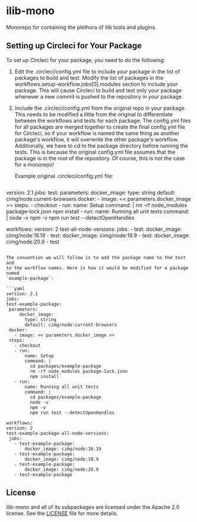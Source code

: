 # ilib-mono

Monorepo for containing the plethora of ilib tools and plugins.

## Setting up Circleci for Your Package

To set up Circleci for your package, you need to do the following:

1. Edit the .circleci/config.yml file to include your package in the
   list of packages to build and test. Modify the list of packages in
   the workflows.setup-workflow.jobs[0].modules section to include your
   package. This will cause Circleci to build and test only your package
   whenever a new commit is pushed to the repository in your package.

2. Include the .circleci/config.yml from the original repo in your
   package. This needs to be modified a little from the original to
   differentiate between the workflows and tests for each package. The
   config.yml files for all packages are merged together to create the
   final config.yml file for Circleci, so if your workflow is named the
   same thing as another package's workflow, it will overwrite the other
   package's workflow. Additionally, we have to cd to the package directory
   before running the tests. This is because the original config.yml file
   assumes that the package is in the root of the repository. Of course,
   this is not the case for a monorepo!

   Example original .circleci/config.yml file:

   ```yaml
version: 2.1
jobs:
  test:
    parameters:
        docker_image:
          type: string
          default: cimg/node:current-browsers
    docker:
      - image: << parameters.docker_image >>
    steps:
      - checkout
      - run:
          name: Setup
          command: |
            rm -rf node_modules package-lock.json
            npm install
      - run:
          name: Running all unit tests
          command: |
            node -v
            npm -v
            npm run test --detectOpenHandles

workflows:
  version: 2
  test-all-node-versions:
    jobs:
      - test:
          docker_image: cimg/node:16.19
      - test:
          docker_image: cimg/node:18.9
      - test:
          docker_image: cimg/node:20.9
      - test
   ```

   The convention we will follow is to add the package name to the test and
   to the workflow names. Here is how it would be modified for a package named
   `example-package`:

   ```yaml
version: 2.1
jobs:
  test-example-package:
    parameters:
        docker_image:
          type: string
          default: cimg/node:current-browsers
    docker:
      - image: << parameters.docker_image >>
    steps:
      - checkout
      - run:
          name: Setup
          command: |
            cd packages/example-package
            rm -rf node_modules package-lock.json
            npm install
      - run:
          name: Running all unit tests
          command: |
            cd packages/example-package
            node -v
            npm -v
            npm run test --detectOpenHandles

workflows:
  version: 2
  test-example-package-all-node-versions:
    jobs:
      - test-example-package:
          docker_image: cimg/node:16.19
      - test-example-package:
          docker_image: cimg/node:18.9
      - test-example-package:
          docker_image: cimg/node:20.9
      - test-example-package
   ```

## License

ilib-mono and all of its subpackages are licensed under the Apache 2.0 license. See
the [LICENSE](LICENSE) file for more details.

